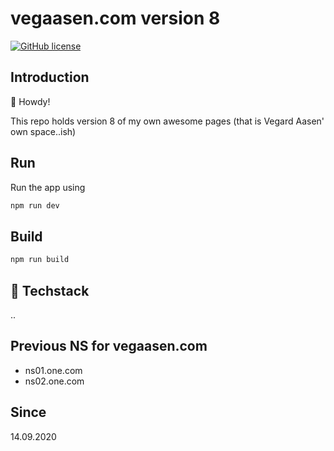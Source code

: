 # vegaasen.com version 8

[![GitHub license](https://img.shields.io/badge/license-Apache%202-blue.svg)](https://raw.githubusercontent.com/uxsolutions/bootstrap-datepicker/master/LICENSE)

## Introduction

🤠 Howdy!

This repo holds version 8 of my own awesome pages (that is Vegard Aasen' own space..ish)

## Run

Run the app using

```bash
npm run dev
```

## Build

```bash
npm run build
```

## 🥞 Techstack

..

## Previous NS for vegaasen.com

- ns01.one.com
- ns02.one.com

## Since

14.09.2020
